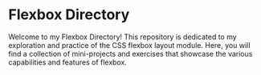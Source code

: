 # Flexbox Directory

Welcome to my Flexbox Directory! 
This repository is dedicated to my exploration and practice of the CSS flexbox layout module. Here, you will find a collection of mini-projects and exercises that showcase the various capabilities and features of flexbox.